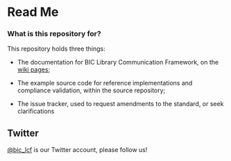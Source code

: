 # Read Me #

### What is this repository for? ###

This repository holds three things:

 * The documentation for BIC Library Communication Framework, on the [wiki pages](https://github.com/anthonywhitford/bic-lcf/wiki);

 * The example source code for reference implementations and compliance validation, within the source repository;

 * The issue tracker, used to request amendments to the standard, or seek clarifications

## Twitter ##
[@bic_lcf](http://twitter.com/bic_lcf) is our Twitter account, please follow us!
